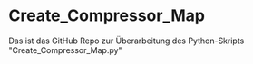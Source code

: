 # Create_Compressor_Map

Das ist das GitHub Repo zur Überarbeitung des Python-Skripts "Create_Compressor_Map.py"


